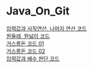 # Java_On_Git
[입력값과 사칙연산, 나머지 연산 코드](/HomeworkMain01.java)<br>
[원둘레, 원넓이 코드](/HomeworkMain02.java)<br>
[거스름돈 코드 01](/HomeworkMain03a.java)<br>
[거스름돈 코드 02](/HomeworkMain03b.java)<br>
[입력값과 배수 판단 코드](/HomeworkMain04.java)<br>
